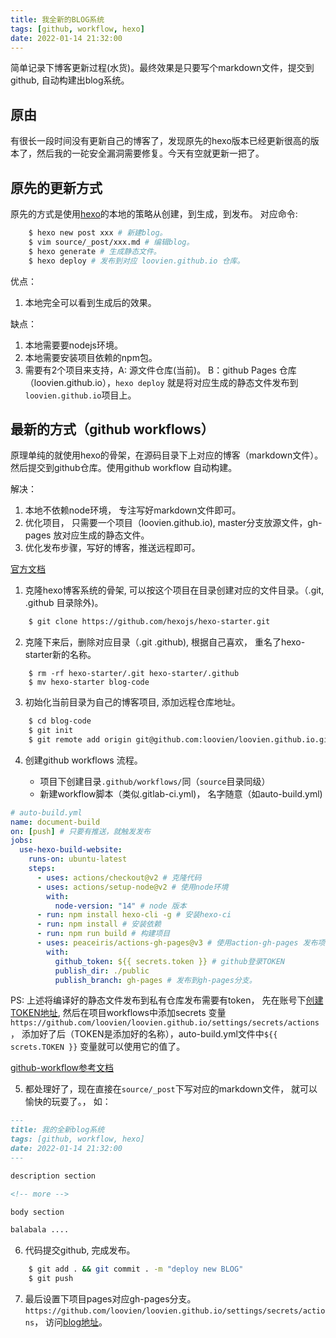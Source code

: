 ```yaml
---
title: 我全新的BLOG系统
tags: [github, workflow, hexo]
date: 2022-01-14 21:32:00
---
```


简单记录下博客更新过程(水货)。最终效果是只要写个markdown文件，提交到github, 自动构建出blog系统。

<!-- more -->

## 原由

有很长一段时间没有更新自己的博客了，发现原先的hexo版本已经更新很高的版本了，然后我的一砣安全漏洞需要修复。今天有空就更新一把了。

## 原先的更新方式

原先的方式是使用[hexo](https://hexo.io)的本地的策略从创建，到生成，到发布。 对应命令:

```bash
    $ hexo new post xxx # 新建blog。
    $ vim source/_post/xxx.md # 编辑blog。
    $ hexo generate # 生成静态文件。
    $ hexo deploy # 发布到对应 loovien.github.io 仓库。
```

优点：

1. 本地完全可以看到生成后的效果。

缺点：

1. 本地需要要nodejs环境。
2. 本地需要安装项目依赖的npm包。
3. 需要有2个项目来支持，A: 源文件仓库(当前)。 B：github Pages 仓库（loovien.github.io），`hexo deploy` 就是将对应生成的静态文件发布到`loovien.github.io`项目上。


## 最新的方式（github workflows）

原理单纯的就使用hexo的骨架，在源码目录下上对应的博客（markdown文件）。然后提交到github仓库。使用github workflow 自动构建。

解决：

1. 本地不依赖node环境， 专注写好markdown文件即可。
2. 优化项目， 只需要一个项目（loovien.github.io), master分支放源文件，gh-pages 放对应生成的静态文件。
3. 优化发布步骤，写好的博客，推送远程即可。

[官方文档](https://hexo.io/docs/gitlab-pages)

1. 克隆hexo博客系统的骨架, 可以按这个项目在目录创建对应的文件目录。（.git, .github 目录除外)。

```bash
    $ git clone https://github.com/hexojs/hexo-starter.git
```

2. 克隆下来后，删除对应目录（.git .github), 根据自己喜欢， 重名了hexo-starter新的名称。

```
    $ rm -rf hexo-starter/.git hexo-starter/.github
    $ mv hexo-starter blog-code
```

3. 初始化当前目录为自己的博客项目, 添加远程仓库地址。

```bash
    $ cd blog-code
    $ git init
    $ git remote add origin git@github.com:loovien/loovien.github.io.git
```

4. 创建github workflows 流程。

    * 项目下创建目录`.github/workflows/`同（`source`目录同级）
    * 新建workflow脚本（类似.gitlab-ci.yml)， 名字随意（如auto-build.yml)

```yaml
# auto-build.yml
name: document-build
on: [push] # 只要有推送，就触发发布
jobs:
  use-hexo-build-website:
    runs-on: ubuntu-latest
    steps:
      - uses: actions/checkout@v2 # 克隆代码
      - uses: actions/setup-node@v2 # 使用node环境
        with:
          node-version: "14" # node 版本
      - run: npm install hexo-cli -g # 安装hexo-ci
      - run: npm install # 安装依赖
      - run: npm run build # 构建项目
      - uses: peaceiris/actions-gh-pages@v3 # 使用action-gh-pages 发布项目
        with:
          github_token: ${{ secrets.token }} # github登录TOKEN
          publish_dir: ./public
          publish_branch: gh-pages # 发布到gh-pages分支。

```

PS: 上述将编译好的静态文件发布到私有仓库发布需要有token，
先在账号下[创建TOKEN地址](https://github.com/settings/tokens), 
然后在项目workflows中添加secrets 变量`https://github.com/loovien/loovien.github.io/settings/secrets/actions`，
添加好了后（TOKEN是添加好的名称），auto-build.yml文件中`${{ screts.TOKEN }}` 变量就可以使用它的值了。

[github-workflow参考文档](https://docs.github.com/en/actions/learn-github-actions)


5. 都处理好了，现在直接在`source/_post`下写对应的markdown文件， 就可以愉快的玩耍了。， 如：

```markdown
---
title: 我的全新blog系统
tags: [github, workflow, hexo]
date: 2022-01-14 21:32:00
---

description section

<!-- more -->

body section

balabala ....

```

6. 代码提交github, 完成发布。

```bash
    $ git add . && git commit . -m "deploy new BLOG"
    $ git push
```

7. 最后设置下项目pages对应gh-pages分支。 `https://github.com/loovien/loovien.github.io/settings/secrets/actions`， 访问[blog地址](https://loovien.github.io)。

